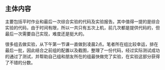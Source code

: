 ## 主体内容

​        主要包括平时作业和最后一次综合实验的代码及实验报告。其中值得一提的是综合实验的代码，由于时间有限，所以一共只有五次上机，前几次都是提供代码的，但最后一次需要自己实现，难度还是挺大的。

​        很多组去做实验，从下午第一节课一直做到凌晨2点。笔者所在组比较幸运，排在最后一批，因此结合之前组的配置以及截图，整理了一份代码，经过实际测试成功的通过了测试，并帮助自己组和朋友所在的组最快做完了实验，在实验这部分获得了不错的分数。


